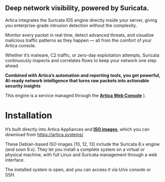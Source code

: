 ## Deep network visibility, powered by Suricata.

Artica integrates the Suricata IDS engine directly inside your server, giving you enterprise-grade intrusion detection without the complexity.

Monitor every packet in real time, detect advanced threats, and visualize malicious traffic patterns as they happen — all from the comfort of your Artica console.

Whether it’s malware, C2 traffic, or zero-day exploitation attempts, Suricata continuously inspects and correlates flows to keep your network one step ahead.

**Combined with Artica’s automation and reporting tools, you get powerful, AI-ready network intelligence that turns raw packets into actionable security insights**

This engine is a service managed through the **[Artica Web Console](https://github.com/dtouzeau/Artica-v4.50)**
).
# Installation
It’s built directly into Artica Appliances and **[ISO images](https://artica.systems/)**, which you can download from https://artica.systems/

These Debian-based ISO images (10, 12, 13) include the Suricata 8.x engine (and soon 9.x). They let you install a complete system on a virtual or physical machine, with full Linux and Suricata management through a web interface. 

The installed system is open, and you can access it via Unix console or SSH.